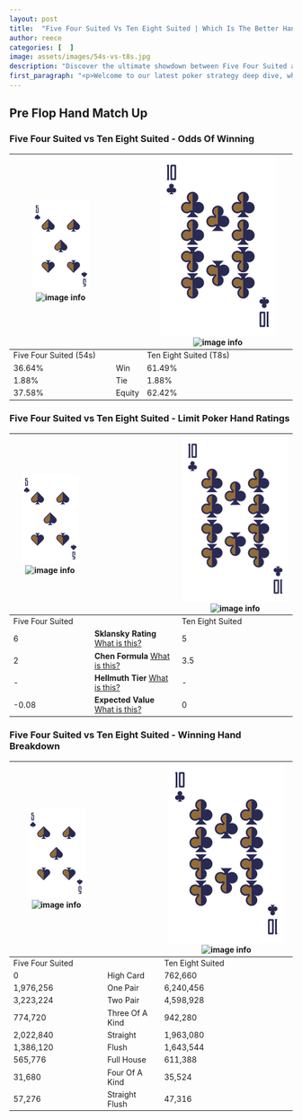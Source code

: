 ```yaml
---
layout: post
title:  "Five Four Suited Vs Ten Eight Suited | Which Is The Better Hand In Poker? A Complete Guide"
author: reece
categories: [  ]
image: assets/images/54s-vs-t8s.jpg
description: "Discover the ultimate showdown between Five Four Suited and Ten Eight Suited in poker! Uncover the odds, strategies, and scenarios where one hand triumphs over the other. Get ready to up your poker game with this thrilling analysis."
first_paragraph: "<p>Welcome to our latest poker strategy deep dive, where we're pitting two distinct hands against each other in a high-stakes showdown: Five Four Suited vs Ten Eight Suited.</p><p>In the dynamic world of poker, every decision counts, and knowing which hand holds the upper hand is key to your success at the table.</p><p>In this article, we'll dissect these two hands, explore the scenarios where one dominates the other, and equip you with the knowledge to make strategic choices that can tip the odds in your favor.</p><p>Get ready to unravel the intriguing dynamics of these poker hands and elevate your game to new heights.</p>"
---
```




[comment]: # (sp0)

## Pre Flop Hand Match Up

<div class="table hand-ratings" markdown="1"> 



### Five Four Suited vs Ten Eight Suited - Odds Of Winning


    
| ![image info](assets/images/hand1/5.png) ![image info](assets/images/hand1/4s.png) |  | ![image info](assets/images/hand2/T.png) ![image info](assets/images/hand2/8s.png) |
| -------- | -------- | -------- |
| Five Four Suited (54s) |  | Ten Eight Suited (T8s) |
| 36.64% | Win | 61.49% |
| 1.88% | Tie | 1.88% |
| 37.58% | Equity | 62.42% |




[comment]: # (sp1)



### Five Four Suited vs Ten Eight Suited - Limit Poker Hand Ratings


    
| ![image info](assets/images/hand1/5.png) ![image info](assets/images/hand1/4s.png) |  | ![image info](assets/images/hand2/T.png) ![image info](assets/images/hand2/8s.png) |
| -------- | -------- | -------- |
| Five Four Suited |  | Ten Eight Suited |
| 6 | **Sklansky Rating** [What is this?](/sklansky-rating-explained) | 5 |
| 2 | **Chen Formula** [What is this?](/chen-formula-explained) | 3.5 |
| - | **Hellmuth Tier** [What is this?](/Hellmuth-tier-explained) | - |
| -0.08 | **Expected Value** [What is this?](/expected-value-explained) | 0 |




[comment]: # (sp2)



### Five Four Suited vs Ten Eight Suited - Winning Hand Breakdown


    
| ![image info](assets/images/hand1/5.png) ![image info](assets/images/hand1/4s.png) |  | ![image info](assets/images/hand2/T.png) ![image info](assets/images/hand2/8s.png) |
| -------- | -------- | -------- |
| Five Four Suited |  | Ten Eight Suited |
| 0 | High Card | 762,660 |
| 1,976,256 | One Pair | 6,240,456 |
| 3,223,224 | Two Pair | 4,598,928 |
| 774,720 | Three Of A Kind | 942,280 |
| 2,022,840 | Straight | 1,963,080 |
| 1,386,120 | Flush | 1,643,544 |
| 565,776 | Full House | 611,388 |
| 31,680 | Four Of A Kind | 35,524 |
| 57,276 | Straight Flush | 47,316 |




[comment]: # (sp3)



</div>

[comment]: # (sp4)



[comment]: # (sp5)

